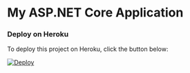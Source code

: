 # My ASP.NET Core Application

### Deploy on Heroku
To deploy this project on Heroku, click the button below:

[![Deploy](https://www.herokucdn.com/deploy/button.png)](https://heroku.com/deploy)